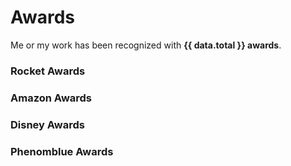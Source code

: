 <script setup>
    import { data } from '../data/awards.data'
    import AwardList from '../components/AwardList.vue'
</script>

# Awards

Me or my work has been recognized with **{{ data.total }} awards**.

<section id="rocket" v-if="data.rocket.length">
    <h3>Rocket Awards</h3>
    <AwardList :data="data.rocket"></AwardList>
</section>

<section id="amazon" v-if="data.amazon.length">
    <h3>Amazon Awards</h3>
    <AwardList :data="data.amazon"></AwardList>
</section>

<section id="disney" v-if="data.disney.length">
    <h3>Disney Awards</h3>
    <AwardList :data="data.disney"></AwardList>
</section>

<section id="phenomblue" v-if="data.phenomblue.length">
    <h3>Phenomblue Awards</h3>
    <AwardList :data="data.phenomblue"></AwardList>
</section>